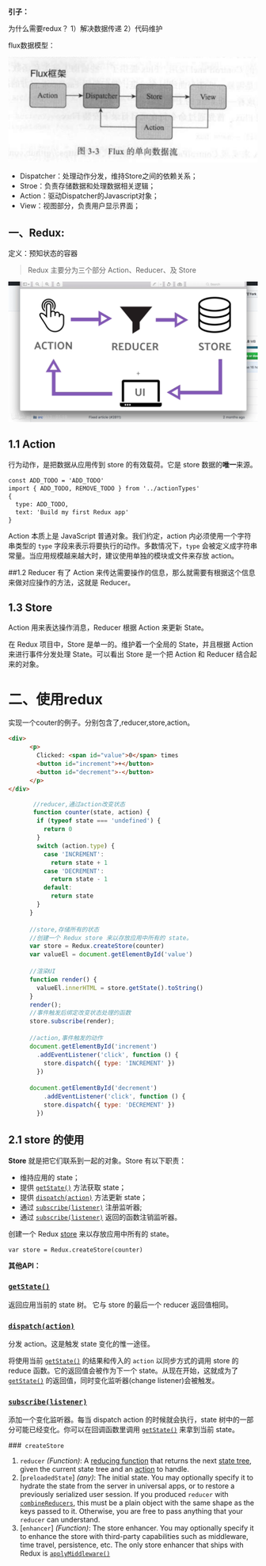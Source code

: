 **引子：**

为什么需要redux？
1）解决数据传递
2）代码维护

flux数据模型：

![redux数据流](.\img\redux数据流.png)
- Dispatcher：处理动作分发，维持Store之间的依赖关系；
- Stroe：负责存储数据和处理数据相关逻辑；
- Action：驱动Dispatcher的Javascript对象；
- View：视图部分，负责用户显示界面；



## 一、Redux:

定义：预知状态的容器

> Redux 主要分为三个部分 Action、Reducer、及 Store 

![redux工作方式](.\img\redux工作方式.png)

## 1.1 Action
行为动作，是把数据从应用传到 store 的有效载荷。它是 store 数据的**唯一**来源。 

```react
const ADD_TODO = 'ADD_TODO'
import { ADD_TODO, REMOVE_TODO } from '../actionTypes'
{
  type: ADD_TODO,
  text: 'Build my first Redux app'
}
```

Action 本质上是 JavaScript 普通对象。我们约定，action 内必须使用一个字符串类型的 `type` 字段来表示将要执行的动作。多数情况下，`type` 会被定义成字符串常量。当应用规模越来越大时，建议使用单独的模块或文件来存放 action。 

##1.2 Reducer
有了 Action 来传达需要操作的信息，那么就需要有根据这个信息来做对应操作的方法，这就是 Reducer。

## 1.3 Store
Action 用来表达操作消息，Reducer 根据 Action 来更新 State。

在 Redux 项目中，Store 是单一的。维护着一个全局的 State，并且根据 Action 来进行事件分发处理 State。可以看出 Store 是一个把 Action 和 Reducer 结合起来的对象。 

# 二、使用redux

实现一个couter的例子。分别包含了,reducer,store,action。

```html
<div>
      <p>
        Clicked: <span id="value">0</span> times
        <button id="increment">+</button>
        <button id="decrement">-</button>
      </p>
</div>
```

```js
       //reducer,通过action改变状态
       function counter(state, action) {
        if (typeof state === 'undefined') {
          return 0
        }
        switch (action.type) {
          case 'INCREMENT':
            return state + 1
          case 'DECREMENT':
            return state - 1
          default:
            return state
        }
      }

      //store,存储所有的状态
      //创建一个 Redux store 来以存放应用中所有的 state。
      var store = Redux.createStore(counter)
      var valueEl = document.getElementById('value')
    
      //渲染UI
      function render() {
        valueEl.innerHTML = store.getState().toString()
      }
      render();
      //事件触发后绑定改变状态处理的函数
      store.subscribe(render);

      //action,事件触发的动作
      document.getElementById('increment')
        .addEventListener('click', function () {
          store.dispatch({ type: 'INCREMENT' })
        })

      document.getElementById('decrement')
          .addEventListener('click', function () {
          store.dispatch({ type: 'DECREMENT' })
        })
```

## 2.1 store 的使用

**Store** 就是把它们联系到一起的对象。Store 有以下职责：

- 维持应用的 state；
- 提供 [`getState()`](https://cn.redux.js.org/docs/api/Store.html#getState) 方法获取 state；
- 提供 [`dispatch(action)`](https://cn.redux.js.org/docs/api/Store.html#dispatch) 方法更新 state；
- 通过 [`subscribe(listener)`](https://cn.redux.js.org/docs/api/Store.html#subscribe) 注册监听器;
- 通过 [`subscribe(listener)`](https://cn.redux.js.org/docs/api/Store.html#subscribe) 返回的函数注销监听器。



创建一个 Redux [store](https://cn.redux.js.org/docs/api/Store.html) 来以存放应用中所有的 state。
```react
var store = Redux.createStore(counter)
```
**其他API：**

### [`getState()`](https://cn.redux.js.org/docs/api/Store.html#getState)

返回应用当前的 state 树。
它与 store 的最后一个 reducer 返回值相同。

### [`dispatch(action)`](https://cn.redux.js.org/docs/api/Store.html#dispatch)

分发 action。这是触发 state 变化的惟一途径。

将使用当前 [`getState()`](https://cn.redux.js.org/docs/api/Store.html#getState) 的结果和传入的 `action` 以同步方式的调用 store 的 reduce 函数。它的返回值会被作为下一个 state。从现在开始，这就成为了 [`getState()`](https://cn.redux.js.org/docs/api/Store.html#getState) 的返回值，同时变化监听器(change listener)会被触发。

### [`subscribe(listener)`](https://cn.redux.js.org/docs/api/Store.html#subscribe)

添加一个变化监听器。每当 dispatch action 的时候就会执行，state 树中的一部分可能已经变化。你可以在回调函数里调用 [`getState()`](https://cn.redux.js.org/docs/api/Store.html#getState) 来拿到当前 state。

###` createStore`

1. `reducer` *(Function)*: A [reducing function](https://redux.js.org/glossary#reducer) that returns the next [state tree](https://redux.js.org/glossary#state), given the current state tree and an [action](https://redux.js.org/glossary#action) to handle.
2. [`preloadedState`] *(any)*: The initial state. You may optionally specify it to hydrate the state from the server in universal apps, or to restore a previously serialized user session. If you produced `reducer` with [`combineReducers`](https://redux.js.org/api-reference/combinereducers), this must be a plain object with the same shape as the keys passed to it. Otherwise, you are free to pass anything that your `reducer` can understand.
3. [`enhancer`] *(Function)*: The store enhancer. You may optionally specify it to enhance the store with third-party capabilities such as middleware, time travel, persistence, etc. The only store enhancer that ships with Redux is [`applyMiddleware()`](https://redux.js.org/api-reference/applymiddleware)

